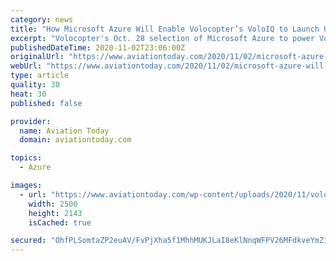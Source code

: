 ```yaml
---
category: news
title: "How Microsoft Azure Will Enable Volocopter’s VoloIQ to Launch UAM Operations Globally"
excerpt: "Volocopter's Oct. 28 selection of Microsoft Azure to power VoloIQ – along with a Lufthansa Industry partnership – was one of a number of new customers in recent months added to what has become ..."
publishedDateTime: 2020-11-02T23:06:00Z
originalUrl: "https://www.aviationtoday.com/2020/11/02/microsoft-azure-will-enable-volocopters-voloiq-launch-uam-operations-globally/"
webUrl: "https://www.aviationtoday.com/2020/11/02/microsoft-azure-will-enable-volocopters-voloiq-launch-uam-operations-globally/"
type: article
quality: 30
heat: 30
published: false

provider:
  name: Aviation Today
  domain: aviationtoday.com

topics:
  - Azure

images:
  - url: "https://www.aviationtoday.com/wp-content/uploads/2020/11/voloiq-graphic.png"
    width: 2500
    height: 2143
    isCached: true

secured: "OhfPLSomtaZP2euAV/FvPjXha5f1MhhMUKJLaI8eKlNnqWFPV26MFdkveYmZiJ0IYSQGyBDtuL7LYsAauGLQjvtL2hjH4UAVgqy53aohT9IYBmLVX94ok+u4Al2KNH4lkokK1w/+hq1HFQqvUyQaqsBVXvelnnCCW5u7GqpeDCjsrcDLTcWSRwhYK6SkEYWMo1Bo0Y6SC/BvqL7Jl+C53UDMmZ3Z1GfKxeWf8ZyI11W5HrXqGh9gLmwB5+7akPYmLC4nnP5qCRAm3Hkw/edOSkfFAg+2UyBXiz95kaTfzYukEt+chl58SgjucH4ULs85ZOukrUrbdZbM+TDik2cRPwtTwSm0ONoVri5P2OKNuBE=;e8yxTaX3KTurye8sgmezqA=="
---
```


